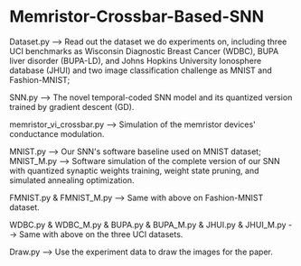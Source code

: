 # Memristor-Crossbar-Based-SNN

Dataset.py --> Read out the dataset we do experiments on, including three UCI benchmarks as Wisconsin Diagnostic Breast Cancer (WDBC), BUPA liver disorder (BUPA-LD), and Johns Hopkins University Ionosphere database (JHUI) and two image classification challenge as MNIST and Fashion-MNIST;

SNN.py --> The novel temporal-coded SNN model and its quantized version trained by gradient descent (GD).

memristor_vi_crossbar.py --> Simulation of the memristor devices' conductance modulation.

MNIST.py --> Our SNN's software baseline used on MNIST dataset;
MNIST_M.py --> Software simulation of the complete version of our SNN with quantized synaptic weights training, weight state pruning, and simulated annealing optimization.

FMNIST.py & FMNIST_M.py --> Same with above on Fashion-MNIST dataset.

WDBC.py & WDBC_M.py & BUPA.py & BUPA_M.py & JHUI.py & JHUI_M.py --> Same with above on the three UCI datasets.

Draw.py --> Use the experiment data to draw the images for the paper.
